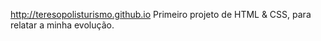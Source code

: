 http://teresopolisturismo.github.io
Primeiro projeto de HTML &amp; CSS, para relatar a minha evolução.

